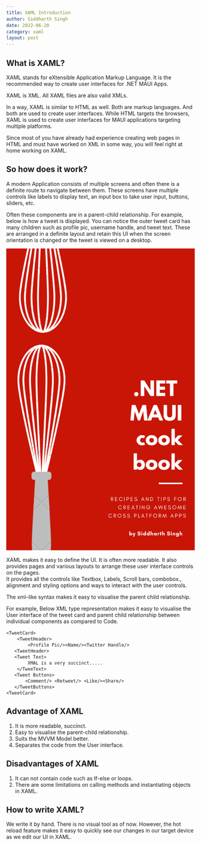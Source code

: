 ```yaml
---
title: XAML Introduction
author: Siddharth Singh
date: 2022-06-20
category: xaml
layout: post
---
```


## What is XAML?
XAML stands for eXtensible Application Markup Language.
It is the recommended way to create user interfaces for .NET MAUI Apps. 

XAML is XML. All XAML files are also valid XMLs.

In a way, XAML is similar to HTML as well. Both are markup languages. And both are used to create user interfaces. While HTML targets the browsers, XAML is used to create user interfaces for MAUI applications targeting multiple platforms.

Since most of you have already had experience creating web pages in HTML and must have worked on XML in some way, you will feel right at home working on XAML.

## So how does it work?

A modern Application consists of multiple screens and often there is a definite route to navigate between them. These screens have multiple controls like labels to display text,  an input box to take user input, buttons, sliders, etc.

Often these components are in a parent-child relationship. For example, below is how a tweet is displayed. You can notice the outer tweet card has many children such as profile pic, username handle, and tweet text. These are arranged in a definite layout and retain this UI when the screen orientation is changed or the tweet is viewed on a desktop.

![Tweet card](CookbookCover.png?raw=true "A Tweet Card UI")


XAML makes it easy to define the UI. It is often more readable.
It also provides pages and various layouts to arrange these user interface controls on the pages.  
It provides all the controls like Textbox, Labels, Scroll bars, combobox., alignment and styling options and ways to interact with the user controls.

The xml-like syntax makes it easy to visualise the parent child relationship.





For example, Below XML type representation makes it easy to visualise the User interface of the tweet card and parent child relationship between individual components as compared to Code.
```
<TweetCard>
	<TweetHeader>
		<Profile Pic/><Name/><Twitter Handle/>
   <TweetHeader>
   <Tweet Text> 
        XMAL is a very succinct.....
    </TweeText>
   <Tweet Buttons>
       <Comment/> <Retweet/> <Like/><Share/>
   </TweetButtons>
<TweetCard>
```

## Advantage of XAML 
1. It is more readable, succinct.
2. Easy to visualise the parent-child relationship.
3. Suits the MVVM Model better.
4. Separates the code from the User interface.


## Disadvantages of XAML
1. It can not contain code such as If-else or loops. 
2. There are some limitations on calling methods and instantiating objects in XAML.


## How to write XAML?
We write it by hand. There is no visual tool as of now. However, the hot reload feature makes it easy to quickly see our changes in our target device as we edit our UI in XAML.
